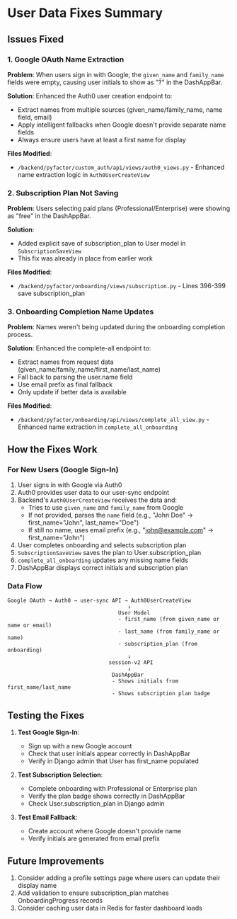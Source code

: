 # User Data Fixes Summary

## Issues Fixed

### 1. Google OAuth Name Extraction
**Problem**: When users sign in with Google, the `given_name` and `family_name` fields were empty, causing user initials to show as "?" in the DashAppBar.

**Solution**: Enhanced the Auth0 user creation endpoint to:
- Extract names from multiple sources (given_name/family_name, name field, email)
- Apply intelligent fallbacks when Google doesn't provide separate name fields
- Always ensure users have at least a first name for display

**Files Modified**:
- `/backend/pyfactor/custom_auth/api/views/auth0_views.py` - Enhanced name extraction logic in `Auth0UserCreateView`

### 2. Subscription Plan Not Saving
**Problem**: Users selecting paid plans (Professional/Enterprise) were showing as "free" in the DashAppBar.

**Solution**: 
- Added explicit save of subscription_plan to User model in `SubscriptionSaveView`
- This fix was already in place from earlier work

**Files Modified**:
- `/backend/pyfactor/onboarding/views/subscription.py` - Lines 396-399 save subscription_plan

### 3. Onboarding Completion Name Updates
**Problem**: Names weren't being updated during the onboarding completion process.

**Solution**: Enhanced the complete-all endpoint to:
- Extract names from request data (given_name/family_name/first_name/last_name)
- Fall back to parsing the user.name field
- Use email prefix as final fallback
- Only update if better data is available

**Files Modified**:
- `/backend/pyfactor/onboarding/api/views/complete_all_view.py` - Enhanced name extraction in `complete_all_onboarding`

## How the Fixes Work

### For New Users (Google Sign-In)
1. User signs in with Google via Auth0
2. Auth0 provides user data to our user-sync endpoint
3. Backend's `Auth0UserCreateView` receives the data and:
   - Tries to use `given_name` and `family_name` from Google
   - If not provided, parses the `name` field (e.g., "John Doe" → first_name="John", last_name="Doe")
   - If still no name, uses email prefix (e.g., "john@example.com" → first_name="John")
4. User completes onboarding and selects subscription plan
5. `SubscriptionSaveView` saves the plan to User.subscription_plan
6. `complete_all_onboarding` updates any missing name fields
7. DashAppBar displays correct initials and subscription plan

### Data Flow
```
Google OAuth → Auth0 → user-sync API → Auth0UserCreateView
                                      ↓
                                   User Model
                                   - first_name (from given_name or name or email)
                                   - last_name (from family_name or name)
                                   - subscription_plan (from onboarding)
                                      ↓
                                session-v2 API
                                      ↓
                                 DashAppBar
                                 - Shows initials from first_name/last_name
                                 - Shows subscription plan badge
```

## Testing the Fixes

1. **Test Google Sign-In**:
   - Sign up with a new Google account
   - Check that user initials appear correctly in DashAppBar
   - Verify in Django admin that User has first_name populated

2. **Test Subscription Selection**:
   - Complete onboarding with Professional or Enterprise plan
   - Verify the plan badge shows correctly in DashAppBar
   - Check User.subscription_plan in Django admin

3. **Test Email Fallback**:
   - Create account where Google doesn't provide name
   - Verify initials are generated from email prefix

## Future Improvements

1. Consider adding a profile settings page where users can update their display name
2. Add validation to ensure subscription_plan matches OnboardingProgress records
3. Consider caching user data in Redis for faster dashboard loads